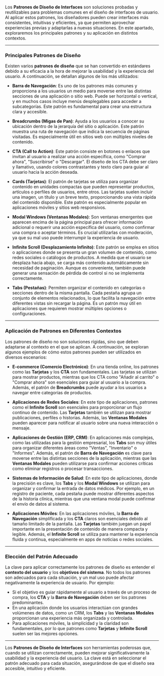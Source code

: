 Los **Patrones de Diseño de Interfaces** son soluciones probadas y reutilizables para problemas comunes en el diseño de interfaces de usuario. Al aplicar estos patrones, los diseñadores pueden crear interfaces más consistentes, intuitivas y eficientes, ya que permiten aprovechar experiencias previas y adaptarlas a nuevas situaciones. En este apartado, exploraremos los principales patrones y su aplicación en distintos contextos.

---

### Principales Patrones de Diseño

Existen varios **patrones de diseño** que se han convertido en estándares debido a su eficacia a la hora de mejorar la usabilidad y la experiencia del usuario. A continuación, se detallan algunos de los más utilizados:

- **Barra de Navegación**: Es uno de los patrones más comunes y proporciona a los usuarios un medio para moverse entre las distintas secciones de una aplicación o sitio web. Puede ser horizontal o vertical, y en muchos casos incluye menús desplegables para acceder a subcategorías. Este patrón es fundamental para crear una estructura clara y accesible.

- **Breadcrumbs (Migas de Pan)**: Ayuda a los usuarios a conocer su ubicación dentro de la jerarquía del sitio o aplicación. Este patrón muestra una ruta de navegación que indica la secuencia de páginas visitadas. Es especialmente útil en sitios web con múltiples niveles de contenido.

- **CTA (Call to Action)**: Este patrón consiste en botones o enlaces que invitan al usuario a realizar una acción específica, como "Comprar ahora", "Suscribirse" o "Descargar". El diseño de los CTA debe ser claro y llamativo, usando colores contrastantes y texto claro para guiar al usuario hacia la acción deseada.

- **Cards (Tarjetas)**: El patrón de tarjetas se utiliza para organizar contenido en unidades compactas que pueden representar productos, artículos o perfiles de usuarios, entre otros. Las tarjetas suelen incluir una imagen, un título y un breve texto, proporcionando una vista rápida del contenido disponible. Este patrón es especialmente popular en aplicaciones móviles y sitios web responsivos.

- **Modal Windows (Ventanas Modales)**: Son ventanas emergentes que aparecen encima de la página principal para ofrecer información adicional o requerir una acción específica del usuario, como confirmar una compra o aceptar términos. Es crucial utilizarlas con moderación, ya que su mal uso puede interrumpir la experiencia de usuario.

- **Infinite Scroll (Desplazamiento Infinito)**: Este patrón se emplea en sitios o aplicaciones donde se presenta un gran volumen de contenido, como redes sociales o catálogos de productos. A medida que el usuario se desplaza hacia abajo, se carga más contenido automáticamente sin necesidad de paginación. Aunque es conveniente, también puede generar una sensación de pérdida de control si no se implementa correctamente.

- **Tabs (Pestañas)**: Permiten organizar el contenido en categorías o secciones dentro de la misma pantalla. Cada pestaña agrupa un conjunto de elementos relacionados, lo que facilita la navegación entre diferentes vistas sin recargar la página. Es un patrón muy útil en aplicaciones que requieren mostrar múltiples opciones o configuraciones.

---

### Aplicación de Patrones en Diferentes Contextos

Los patrones de diseño no son soluciones rígidas, sino que deben adaptarse al contexto en el que se aplican. A continuación, se exploran algunos ejemplos de cómo estos patrones pueden ser utilizados en diversos escenarios:

- **E-commerce (Comercio Electrónico)**: En una tienda online, los patrones como las **Tarjetas** y los **CTA** son fundamentales. Las tarjetas se utilizan para mostrar productos, mientras que los CTA como "Añadir al carrito" o "Comprar ahora" son esenciales para guiar al usuario a la compra. Además, el patrón de **Breadcrumbs** puede ayudar a los usuarios a navegar entre categorías de productos.

- **Aplicaciones de Redes Sociales**: En este tipo de aplicaciones, patrones como el **Infinite Scroll** son esenciales para proporcionar un flujo continuo de contenido. Las **Tarjetas** también se utilizan para mostrar publicaciones, perfiles o historias. Además, las **Ventanas Modales** pueden aparecer para notificar al usuario sobre una nueva interacción o mensaje.

- **Aplicaciones de Gestión (ERP, CRM)**: En aplicaciones más complejas, como las utilizadas para la gestión empresarial, los **Tabs** son muy útiles para organizar diferentes áreas como "Ventas", "Inventario" o "Informes". Además, el patrón de **Barra de Navegación** es clave para moverse entre las distintas secciones de la aplicación, mientras que las **Ventanas Modales** pueden utilizarse para confirmar acciones críticas como eliminar registros o procesar transacciones.

- **Sistemas de Información de Salud**: En este tipo de aplicaciones, donde la precisión es clave, los **Tabs** y los **Modal Windows** se utilizan para organizar y confirmar la entrada de datos médicos. Por ejemplo, en un registro de paciente, cada pestaña puede mostrar diferentes aspectos de la historia clínica, mientras que una ventana modal puede confirmar el envío de datos al sistema.

- **Aplicaciones Móviles**: En las aplicaciones móviles, la **Barra de Navegación** simplificada y los **CTA** claros son esenciales debido al tamaño limitado de la pantalla. Las **Tarjetas** también juegan un papel importante en la presentación de contenido de manera compacta y legible. Además, el **Infinite Scroll** se utiliza para mantener la experiencia fluida y continua, especialmente en apps de noticias o redes sociales.

---

### Elección del Patrón Adecuado

La clave para aplicar correctamente los patrones de diseño es entender el **contexto del usuario** y los **objetivos del sistema**. No todos los patrones son adecuados para cada situación, y un mal uso puede afectar negativamente la experiencia de usuario. Por ejemplo:

- Si el objetivo es guiar rápidamente al usuario a través de un proceso de compra, los **CTA** y la **Barra de Navegación** deben ser los patrones predominantes.
- En una aplicación donde los usuarios interactúan con grandes volúmenes de datos, como un CRM, los **Tabs** y las **Ventanas Modales** proporcionan una experiencia más organizada y controlada.
- Para aplicaciones móviles, la simplicidad y la claridad son fundamentales, por lo que patrones como **Tarjetas** y **Infinite Scroll** suelen ser las mejores opciones.

---

Los **Patrones de Diseño de Interfaces** son herramientas poderosas que, cuando se utilizan correctamente, pueden mejorar significativamente la usabilidad y la experiencia del usuario. La clave está en seleccionar el patrón adecuado para cada situación, asegurándose de que el diseño sea accesible, intuitivo y eficiente.
